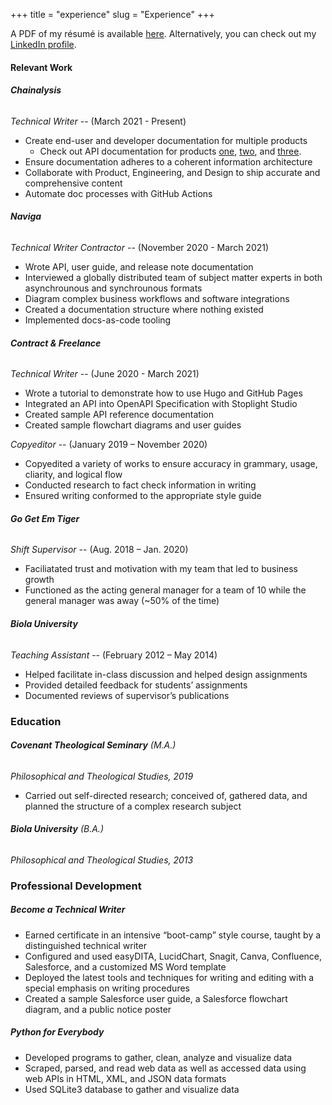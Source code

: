 +++
title = "experience"
slug = "Experience"
+++

A PDF of my résumé is available [here](/files/Nathan_Laux-Resume-2023.pdf). Alternatively, you can check out my [LinkedIn profile](https://www.linkedin.com/in/nathanlaux/).


#### Relevant Work

###### **Chainalysis**

*Technical Writer* -- (March 2021 - Present)
+ Create end-user and developer documentation for multiple products
  + Check out API documentation for products [one](https://docs.chainalysis.com/api/kyt/), [two](https://docs.chainalysis.com/api/address-screening/), and [three](https://docs.chainalysis.com/api/sanctions/).
+ Ensure documentation adheres to a coherent information architecture
+ Collaborate with Product, Engineering, and Design to ship accurate and comprehensive content
+ Automate doc processes with GitHub Actions


###### **Naviga**

*Technical Writer Contractor* -- (November 2020 - March 2021)
+ Wrote API, user guide, and release note documentation
+ Interviewed a globally distributed team of subject matter experts in both asynchrounous and synchrounous formats
+ Diagram complex business workflows and software integrations
+ Created a documentation structure where nothing existed
+ Implemented docs-as-code tooling

###### **Contract & Freelance**

*Technical Writer* -- (June 2020 - March 2021)
  + Wrote a tutorial to demonstrate how to use Hugo and GitHub Pages
  + Integrated an API into OpenAPI Specification with Stoplight Studio
  + Created sample API reference documentation
  + Created sample flowchart diagrams and user guides

*Copyeditor* -- (January 2019 – November 2020)

  + Copyedited a variety of works to ensure accuracy in grammary, usage, cliarity, and logical flow
  + Conducted research to fact check information in writing
  + Ensured  writing conformed to the appropriate style guide


###### **Go Get Em Tiger**

*Shift Supervisor* -- (Aug. 2018 – Jan. 2020)

  + Faciliatated trust and motivation with my team that led to business growth
  + Functioned as the acting general manager for a team of 10 while the general manager was away (~50% of the time)


###### **Biola University**

*Teaching Assistant* -- (February 2012 – May 2014)

  + Helped facilitate in-class discussion and helped design assignments
  + Provided detailed feedback for students’ assignments
  + Documented reviews of supervisor’s publications


### Education

###### **Covenant Theological Seminary** (M.A.)
*Philosophical and Theological Studies, 2019*

  + Carried out self-directed research; conceived of, gathered data, and planned the structure of a complex research subject


###### **Biola University** (B.A.)
*Philosophical and Theological Studies, 2013*

### Professional Development

##### **Become a Technical Writer**
  + Earned certificate in an intensive “boot-camp” style course, taught by a distinguished technical writer
  + Configured and used easyDITA, LucidChart, Snagit, Canva, Confluence, Salesforce, and a customized MS Word template
  + Deployed the latest tools and techniques for writing and editing with a special emphasis on writing procedures
  + Created a sample Salesforce user guide, a Salesforce flowchart diagram, and a public notice poster


##### **Python for Everybody**

  + Developed programs to gather, clean, analyze and visualize data
  + Scraped, parsed, and read web data as well as accessed data using web APIs in HTML, XML, and JSON data formats
  + Used SQLite3 database to gather and visualize data
